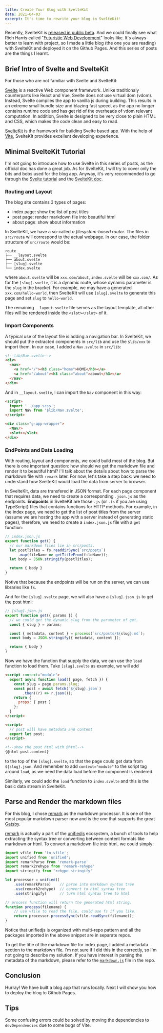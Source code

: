 ```yaml
---
title: Create Your Blog with SvelteKit
date: 2021-04-03
excerpt: It's time to rewrite your blog in SvelteKit!
---
```


Recently, SvelteKit is [released in public beta](https://svelte.dev/blog/sveltekit-beta). And we could finally see what Rich Harris called "[Futuristic Web Development](https://www.youtube.com/watch?v=qSfdtmcZ4d0)" looks like. It's always better to learn with project, so I made a little blog (the one you are reading) with SvelteKit and deployed it on the Github Pages. And this series of posts are the things I learnt.

## Brief Intro of Svelte and SvelteKit

For those who are not familiar with Svelte and SvelteKit:

[Svelte](https://svelte.dev/) is a reactive Web component framework. Unlike traditionaly counterparts like React and Vue, Svelte does not use virtual dom (vdom). Instead, Svelte compiles the app to vanilla js during building. This results in an extreme small bundle size and blazing fast speed, as the app no longer contains runtime code and has get rid of the overheads of vdom relevant computation. In addition, Svelte is designed to be very close to plain HTML and CSS, which makes the code clean and easy to read.

[SvelteKit](https://kit.svelte.dev/) is the framework for building Svelte based app. With the help of [Vite](https://vitejs.dev/), SvelteKit provides excellent developing experience.

## Minimal SvelteKit Tutorial

I'm not going to introduce how to use Svelte in this series of posts, as the official doc has done a great job. As for SvelteKit, I will try to cover only the bits and bobs used for the blog app. Anyway, it's very recommended to go through the [Svelte tutorial](https://svelte.dev/tutorial/basics) and the [SvelteKit doc](https://kit.svelte.dev/docs).

### Routing and Layout

The blog site contains 3 types of pages:

- index page: show the list of post titles
- post page: render markdown file into beautiful html
- about page: show about information

In SvelteKit, we have a so-called *a filesystem-based router*. The files in `src/route` will correspond to the actual webpage. In our case, the folder structure of `src/route` would be:

```
route
├── __layout.svelte
├── about.svelte
├── [slug].svelte
└── index.svelte
```

where `about.svelte` will be `xxx.com/about`, `index.svelte` will be `xxx.com/`. As for the `[slug].svelte`, it is a dynamic route, whose dynamic parameter is the `slug` in the bracket. For example, we may have a generated `xxx.com/hello-world`, then SvelteKit will use `[slug].svelte` to generate this page and set `slug` to `hello-world`.

The remaining `__layout.svelte` file serves as the layout template, all other files will be rendered inside the `<slot></slot>` of it.

### Import Components

A typical use of the layout file is adding a navigation bar. In SvelteKit, we should put the extracted components in `src/lib` and use the `$lib/xxx` to import them. In our case, I added a `Nav.svelte` in `src/lib`:

```html
<!--lib/Nav.svelte-->
<div>
  <nav>
    <a href="/"><h3 class="home">HOME</h3></a>
    <a href="/about"><h3 class="about">about</h3></a>
  </nav>
</div>
```

And in `__layout.svelte`, I can import the `Nav` component in this way:

```html
<script>
  import '../app.scss';
  import Nav from '$lib/Nav.svelte';
</script>

<div class="g-app-wrapper">
  <Nav/>
  <slot></slot>
</div>
```

### EndPoints and Data Loading

With routing, layout and components, we could build most of the blog.  But there is one important question: how should we get the markdown file and render it to beautiful html? I'll talk about the details about how to parse the markdown file with `remark` later. For now, let's take a step back: we need to understand how SvelteKit would load the data from server to browser.

In SvelteKit, data are transfered in JSON format. For each page component that requires data, we need to create a corresponding `.json.js` as the endpoints. **Endpoints** in SvelteKit are those `.js` (or `.ts` if you are using TypeScript) files that contains functions for HTTP methods. For example, in the index page, we need to get the list of post titles from the server (assume we are hosting the app with a server instead of generating static pages), therefore, we need to create a `index.json.js` file with a `get` function:

```js
// index.json.js
export function get() {
  // our markdown files lie in src/posts.
  let postTitles = fs.readdirSync(`src/posts`)
      .map(fileName => getTitleFrom(fileName));
  let body = JSON.stringify(postTitles);

  return { body }
}
```

Notive that because the endpoints will be run on the server, we can use libraries like `fs`.

And for the `[slug].svelte` page, we will also have a `[slug].json.js` to get the post html:

```js
// [slug].json.js
export function get({ params }) {
  // we could get the dynamic slug from the parameter of get.
  const { slug } = params;

  const { metadata, content } = process(`src/posts/${slug}.md`);
  const body = JSON.stringify({ metadata, content });

  return { body }
}
```

Now we have the function that supply the data, we can use the `load` function to load them. Take `[slug].svelte` as example, we will add

```html
<script context="module">
  export async function load({ page, fetch }) {
    const slug = page.params.slug;
    const post = await fetch(`${slug}.json`)
        .then((r) => r.json());
    return {
      props: { post }
    };
  }
</script>

<script>
  // post will have metadata and content
  export let post;
</script>

<!--show the post html with @html-->
{@html post.content}
```

to the top of the `[slug].svelte`, so that the page could get data from `${slug}.json`. And remember to add `context="module"` to the script tag around `load`, as we need the data load before the component is rendered.

Similarly, we could add the `load` function to `index.svelte` and this is the basic data stream in SvelteKit.

## Parse and Render the markdown files

For this blog, I chose [remark](https://github.com/remarkjs/remark) as the markdown processor. It is one of the most popular markdown parser now and is the one that supports the great [Gatsby](https://www.gatsbyjs.com/).

[remark](https://github.com/remarkjs/remark) is actually a part of the [unifiedjs](https://unifiedjs.com/) ecosystem, a bunch of tools to help extracting the syntax tree or converting between content formats like markdown or html. To convert a markdown file into html, we could simply:

```js
import vfile from 'to-vfile';
import unified from 'unified';
import remarkParse from 'remark-parse'
import remark2rehype from 'remark-rehype'
import stringify from 'rehype-stringify'

let processor = unified()
    .use(remarkParse)    // parse into markdown syntax tree
    .use(remark2rehype)  // convert to html syntax tree
    .use(stringify)      // turn html syntax tree to html

// process function will return the generated html string.
function process(filename) {
    // use vfile to read the file, could use fs if you like.
    return processor.processSync(vfile.readSync(filename));
}
```

Notice that unifiedjs is organized with multi-repo pattern and all the packages imported in the above snippet are in separate repos.

To get the title of the markdown file for index page, I added a metadata section to the markdown file. I'm not sure if I did this in the correctly, so I'm not going to describe my solution. If you have interest in parsing the metadata of the markdown, please refer to the [`markdown.js`](https://github.com/svelteland/svelte-kit-blog-demo/blob/main/src/lib/markdown.js) file in the repo.

## Conclusion

Hurray! We have built a blog app that runs locally. Next I will show you how to deploy the blog to Github Pages.

## Tips

Some confusing errors could be solved by moving the dependencies to `devDependencies` due to some bugs of Vite.
